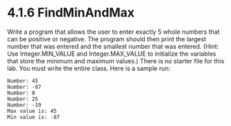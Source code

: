 # 4.1.6 FindMinAndMax
Write a program that allows the user to enter exactly 5 whole numbers that can be positive or negative. The program should then print the largest number that was entered and the smallest number that was entered. (Hint: Use Integer.MIN_VALUE and Integer.MAX_VALUE to initialize the variables that store the minimum and maximum values.) There is no starter file for this lab. You must write the entire class. Here is a sample run:

```
Number: 45
Number: -87
Number: 0
Number: 25
Number: -19
Max value is: 45
Min value is: -87
```